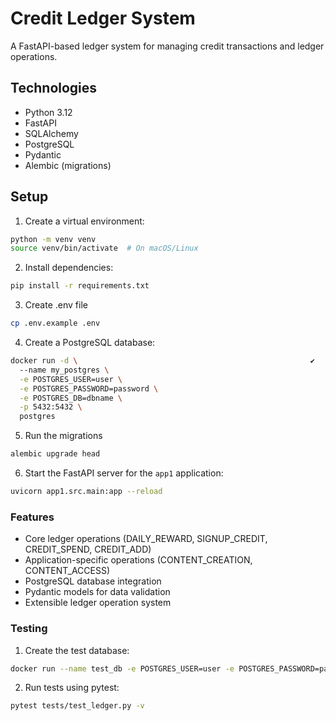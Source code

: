 # Credit Ledger System

A FastAPI-based ledger system for managing credit transactions and ledger operations.

## Technologies

- Python 3.12
- FastAPI
- SQLAlchemy
- PostgreSQL
- Pydantic
- Alembic (migrations)

## Setup

1. Create a virtual environment:
```bash
python -m venv venv
source venv/bin/activate  # On macOS/Linux
```
2. Install dependencies:

```bash
pip install -r requirements.txt
```

3. Create .env file
```bash
cp .env.example .env
```

4. Create a PostgreSQL database:
```bash
docker run -d \                                                    ✔
  --name my_postgres \
  -e POSTGRES_USER=user \
  -e POSTGRES_PASSWORD=password \
  -e POSTGRES_DB=dbname \
  -p 5432:5432 \
  postgres
```

5. Run the migrations
```bash
alembic upgrade head
```

6. Start the FastAPI server for the `app1` application:
```bash
uvicorn app1.src.main:app --reload
```


### Features
* Core ledger operations (DAILY_REWARD, SIGNUP_CREDIT, CREDIT_SPEND, CREDIT_ADD)
* Application-specific operations (CONTENT_CREATION, CONTENT_ACCESS)
* PostgreSQL database integration
* Pydantic models for data validation
* Extensible ledger operation system

### Testing

1. Create the test database:
```bash
docker run --name test_db -e POSTGRES_USER=user -e POSTGRES_PASSWORD=password -e POSTGRES_DB=test_db -p 5432:5432 -d postgres
```
2. Run tests using pytest:
```bash
pytest tests/test_ledger.py -v
```

